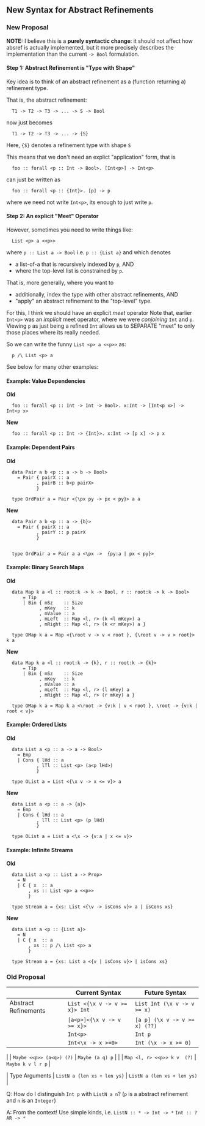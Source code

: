 ## New Syntax for Abstract Refinements 

### New Proposal

**NOTE:** I believe this is a **purely syntactic change**: 
it should not affect how absref is actually implemented, 
but it more precisely describes the implementation than 
the current `-> Bool` formulation.

#### Step 1: Abstract Refinement is "Type with Shape"

Key idea is to think of an abstract refinement as a (function returning a) refinement type.

That is, the abstract refinement:

```
  T1 -> T2 -> T3 -> ... -> S -> Bool 
```

now just becomes 

```
  T1 -> T2 -> T3 -> ... -> {S} 
```

Here, `{S}` denotes a refinement type with shape `S` 

This means that we don't need an explict "application" form, that is

```
  foo :: forall <p :: Int -> Bool>. [Int<p>] -> Int<p>
```

can just be written as

```
  foo :: forall <p :: {Int}>. [p] -> p
```

where we need not write `Int<p>`, its enough to just write `p`.

#### Step 2: An explicit "Meet" Operator 

However, sometimes you need to write things like:

```
  List <p> a <<p>>
```

where `p :: List a -> Bool` i.e. `p :: {List a}` and which denotes

* a list-of-a that is recursively indexed by `p`, AND 
* where the top-level list is constrained by `p`.

That is, more generally, where you want to

* additionally, index the type with other abstract refinements, AND 
* "apply" an abstract refinement to the "top-level" type.

For this, I think we should have an explicit *meet* operator
Note that, earlier `Int<p>` was an *implicit* meet operator,
where we were *conjoining* `Int` and `p`. Viewing `p` as 
just being a refined `Int` allows us to SEPARATE "meet" 
to only those places where its really needed. 

So we can write the funny `List <p> a <<p>>` as: 

```
  p /\ List <p> a
```

See below for many other examples:
  
#### Example: Value Dependencies 

**Old** 

```
  foo :: forall <p :: Int -> Int -> Bool>. x:Int -> [Int<p x>] -> Int<p x>
```

**New** 

```
  foo :: forall <p :: Int -> {Int}>. x:Int -> [p x] -> p x
```

#### Example: Dependent Pairs 

**Old** 

```
  data Pair a b <p :: a -> b -> Bool> 
    = Pair { pairX :: a 
           , pairB :: b<p pairX> 
           } 
  
  type OrdPair a = Pair <{\px py -> px < py}> a a 
```

**New** 

```
  data Pair a b <p :: a -> {b}> 
    = Pair { pairX :: a 
           , pairY :: p pairX 
           }


  type OrdPair a = Pair a a <\px ->  {py:a | px < py}> 
```

#### Example: Binary Search Maps 

**Old** 

```
  data Map k a <l :: root:k -> k -> Bool, r :: root:k -> k -> Bool>
      = Tip
      | Bin { mSz    :: Size
            , mKey   :: k
            , mValue :: a
            , mLeft  :: Map <l, r> (k <l mKey>) a
            , mRight :: Map <l, r> (k <r mKey>) a }

  type OMap k a = Map <{\root v -> v < root }, {\root v -> v > root}> k a
```

**New** 

```
  data Map k a <l :: root:k -> {k}, r :: root:k -> {k}>
      = Tip
      | Bin { mSz    :: Size
            , mKey   :: k
            , mValue :: a
            , mLeft  :: Map <l, r> (l mKey) a
            , mRight :: Map <l, r> (r mKey) a }

  type OMap k a = Map k a <\root -> {v:k | v < root }, \root -> {v:k | root < v}> 
```

#### Example: Ordered Lists

**Old** 

```
  data List a <p :: a -> a -> Bool> 
    = Emp
    | Cons { lHd :: a 
           , lTl :: List <p> (a<p lHd>) 
           }

  type OList a = List <{\x v -> x <= v}> a 
```

**New** 

```
  data List a <p :: a -> {a}> 
    = Emp
    | Cons { lHd :: a 
           , lTl :: List <p> (p lHd) 
           }

  type OList a = List a <\x -> {v:a | x <= v}> 
```

#### Example: Infinite Streams 

**Old** 

```
  data List a <p :: List a -> Prop>
    = N 
    | C { x  :: a
        , xs :: List <p> a <<p>>
        }

  type Stream a = {xs: List <{\v -> isCons v}> a | isCons xs}
```

**New**

```
  data List a <p :: {List a}> 
    = N 
    | C { x  :: a
        , xs :: p /\ List <p> a
        } 
  
  type Stream a = {xs: List a <{v | isCons v}> | isCons xs}
```


### Old Proposal


|                      | Current Syntax                | Future Syntax                 |
|----------------------|-------------------------------|-------------------------------|
| Abstract Refinements | `List <{\x v -> v >= x}> Int` | `List Int (\x v -> v >= x)`   |
|                      | `[a<p>]<{\x v -> v >= x}>`    | `[a p] (\x v -> v >= x) (??)` |
|                      | `Int<p>`                      | `Int p`                       |
|                      | `Int<\x -> x >=0>`            | `Int (\x -> x >= 0)`          |

|                      | `Maybe <<p>> (a<q>) (?)`      | `Maybe (a q) p`               |
|                      | `Map <l, r> <<p>> k v  (?)`   | `Maybe k v l r p`             |

| Type Arguments       | `ListN a {len xs + len ys}`   | `ListN a (len xs + len ys)`   |

Q: How do I distinguish `Int p` with `ListN a n`?
(`p` is a abstract refinement and `n` is an `Integer`)

A: From the context!
Use simple kinds, i.e.
`ListN :: * -> Int -> *`
`Int :: ?AR -> *`
